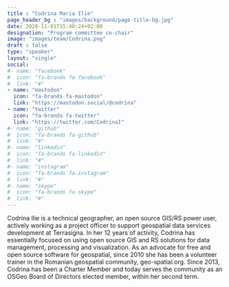 ```yaml
---
title : "Codrina Maria Ilie"
page_header_bg : "images/background/page-title-bg.jpg"
date: 2020-11-01T15:40:24+02:00
designation: "Program committee co-chair"
image: "images/team/Codrina.png"
draft : false
type: "speaker"
layout: "single"
social:
#- name: "facebook"
#  icon: "fa-brands fa-facebook"
#  link: "#"
- name: "mastodon"
  icon: "fa-brands fa-mastodon"
  link: "https://mastodon.social/@codrina"
- name: "twitter"
  icon: "fa-brands fa-twitter"
  link: "https://twitter.com/CodrinaI"
#- name: "github"
#  icon: "fa-brands fa-github"
#  link: "#"
#- name: "linkedin"
#  icon: "fa-brands fa-linkedin"
#  link: "#"
#- name: "instagram"
#  icon: "fa-brands fa-instagram"
#  link: "#"
#- name: "skype"
#  icon: "fa-brands fa-skype"
#  link: "#"
---
```


Codrina Ilie is a technical geographer, an open source GIS/RS power user, actively working as a project officer to support geospatial data services development at Terrasigna. In her 12 years of activity, Codrina has essentially focused on using open source GIS and RS solutions for data management, processing and visualization. As an advocate for free and open source software for geospatial, since 2010 she has been a volunteer trainer in the Romanian geospatial community, geo-spatial.org. Since 2013, Codrina has been a Charter Member and today serves the community as an OSGeo Board of Directors elected member, within her second term.
